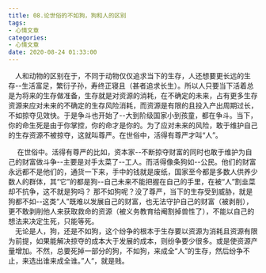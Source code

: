 ```yaml
---
title: 08.论世俗的不如狗，狗和人的区别
tags:
- 心情文章
categories:
- 心情文章
date: 2020-08-24 01:33:00
---
```

&emsp;人和动物的区别在于，不同于动物仅仅追求当下的生存，人还想要更长远的生存--生活富足，繁衍子孙，寿终正寝且（甚者追求长生）。所以人只要当下活着总是为将来的生存做准备，生存就是对资源的消耗，在不确定的未来，占有更多生存资源来应对未来的不确定的生存风险消耗，而资源是有限的且投入产出周期过长，不如掠夺见效快。于是争斗也开始了--大到阶级国家小到孩童，都在争斗。当下，你的命生死是由于你掌控，你的命才是你的。为了应对未来的风险，敢于维护自己的生存资源不被掠夺，这就叫尊严。在世俗中，活得有尊严才叫“人”。
<!--more-->
&emsp; 在世俗中。活得有尊严的比如，资本家--不断掠夺财富的同时也敢于维护为自己的财富做斗争--主要是对手太菜了--工人。而活得像条狗如--公民。他们的财富永远都不是他们的，通货一下来，手中的钱就是废纸，国家至今都是多数人供养少数人的群体，其“它”的都是狗--自己未来不能把握在自己的手里，在被“人”割韭菜却不抗争，这不就是狗吗？ 那不如狗呢？没了尊严，当下的生存受到威胁，就是狗都不如--这类“人”既难以发展自己的财富，也无法守护自己的财富（被剥削），更不敢剥削他人来获取救命的资源（被义务教育给阉割掉兽性了），不能以自己的想法来决定生死，只能等死。  
&emsp;无论是人，狗，还是不如狗，这个纷争的根本于生存要以资源为消耗且资源有限为前提，如果能解决掠夺的成本大于发展的成本，则纷争要少很多。或是使资源产量增加。不然，总要死掉一部分的狗，不如狗，来成全“人”的生存，然后纷争不止，来选出谁来成全谁。”人“，就是贱。